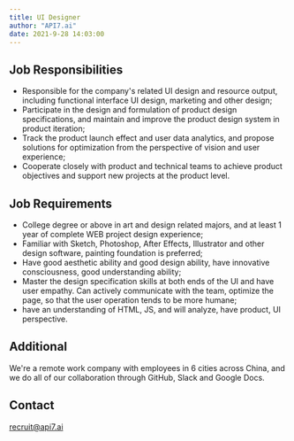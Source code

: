 ```yaml
---
title: UI Designer
author: "API7.ai"
date: 2021-9-28 14:03:00
---
```


## Job Responsibilities

- Responsible for the company's related UI design and resource output, including functional interface UI design, marketing and other design;
- Participate in the design and formulation of product design specifications, and maintain and improve the product design system in product iteration;
- Track the product launch effect and user data analytics, and propose solutions for optimization from the perspective of vision and user experience;
- Cooperate closely with product and technical teams to achieve product objectives and support new projects at the product level.

## Job Requirements

- College degree or above in art and design related majors, and at least 1 year of complete WEB project design experience;
- Familiar with Sketch, Photoshop, After Effects, Illustrator and other design software, painting foundation is preferred;
- Have good aesthetic ability and good design ability, have innovative consciousness, good understanding ability;
- Master the design specification skills at both ends of the UI and have user empathy. Can actively communicate with the team, optimize the page, so that the user operation tends to be more humane;
- have an understanding of HTML, JS, and will analyze, have product, UI perspective.

## Additional

We're a remote work company with employees in 6 cities across China, and we do all of our collaboration through GitHub, Slack and Google Docs.

## Contact

[recruit@api7.ai](mailto:recruit@api7.ai)
